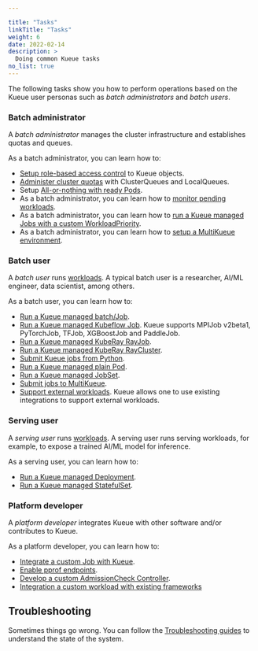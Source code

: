 ```yaml
---

title: "Tasks"
linkTitle: "Tasks"
weight: 6
date: 2022-02-14
description: >
  Doing common Kueue tasks
no_list: true
---
```


The following tasks show you how to perform operations based on the Kueue user
personas such as _batch administrators_ and _batch users_.

### Batch administrator

A _batch administrator_ manages the cluster infrastructure and establishes
quotas and queues.

As a batch administrator, you can learn how to:

- [Setup role-based access control](manage/rbac)
  to Kueue objects.
- [Administer cluster quotas](manage/administer_cluster_quotas) with ClusterQueues and LocalQueues.
- Setup [All-or-nothing with ready Pods](manage/setup_wait_for_pods_ready).
- As a batch administrator, you can learn how to
  [monitor pending workloads](manage/monitor_pending_workloads).
- As a batch administrator, you can learn how to [run a Kueue managed Jobs with a custom WorkloadPriority](manage/run_job_with_workload_priority).
- As a batch administrator, you can learn how to [setup a MultiKueue environment](manage/setup_multikueue).

### Batch user

A _batch user_ runs [workloads](/docs/concepts/workload). A typical
batch user is a researcher, AI/ML engineer, data scientist, among others.

As a batch user, you can learn how to:
- [Run a Kueue managed batch/Job](run/jobs).
- [Run a Kueue managed Kubeflow Job](run/kubeflow).
  Kueue supports MPIJob v2beta1, PyTorchJob, TFJob, XGBoostJob and PaddleJob.
- [Run a Kueue managed KubeRay RayJob](run/rayjobs).
- [Run a Kueue managed KubeRay RayCluster](run/rayclusters).
- [Submit Kueue jobs from Python](run/python_jobs).
- [Run a Kueue managed plain Pod](run/plain_pods).
- [Run a Kueue managed JobSet](run/jobsets).
- [Submit jobs to MultiKueue](run/multikueue).
- [Support external workloads](run/external_workloads).
  Kueue allows one to use existing integrations to support external workloads.

### Serving user

A _serving user_ runs [workloads](/docs/concepts/workload). 
A serving user runs serving workloads, for example, to expose a trained AI/ML model for inference.

As a serving user, you can learn how to:
- [Run a Kueue managed Deployment](run/deployment).
- [Run a Kueue managed StatefulSet](run/statefulset).

### Platform developer

A _platform developer_ integrates Kueue with other software and/or contributes to Kueue.

As a platform developer, you can learn how to:
- [Integrate a custom Job with Kueue](dev/integrate_a_custom_job).
- [Enable pprof endpoints](dev/enabling_pprof_endpoints).
- [Develop a custom AdmissionCheck Controller](dev/develop-acc).
- [Integration a custom workload with existing frameworks](dev/external_frameworks)

## Troubleshooting

Sometimes things go wrong.
You can follow the [Troubleshooting guides](troubleshooting) to understand the state of the system.
